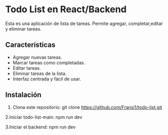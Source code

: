# Todo List en React/Backend

Esta es una aplicación de lista de tareas. Permite agregar, completar,editar y eliminar tareas.

## Características
- Agregar nuevas tareas.
- Marcar tareas como completadas.
- Editar tareas.
- Eliminar tareas de la lista.
- Interfaz centrada y fácil de usar.

## Instalación
1. Clona este repositorio:
   git clone https://github.com/Fransi1/todo-list.git
   
2.Iniciar todo-list-main:
  npm run dev
  
3.Iniciar el backend:
  npm run dev
